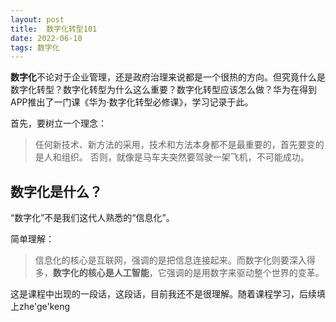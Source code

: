 ```yaml
---
layout: post
title:  数字化转型101
date: 2022-06-10
tags: 数字化  
---
```


**数字化**不论对于企业管理，还是政府治理来说都是一个很热的方向。但究竟什么是数字化转型？数字化转型为什么这么重要？数字化转型应该怎么做？华为在得到APP推出了一门课《华为·数字化转型必修课》，学习记录于此。  

首先，要树立一个理念：  

>任何新技术、新方法的采用，技术和方法本身都不是最重要的，首先要变的是人和组织。
> 否则，就像是马车夫突然要驾驶一架飞机，不可能成功。  

##  数字化是什么？  

“数字化”不是我们这代人熟悉的“信息化”。

简单理解：
>信息化的核心是互联网，强调的是把信息连接起来。而数字化则要深入得多，**数字化的核心是人工智能**，它强调的是用数字来驱动整个世界的变革。

这是课程中出现的一段话，这段话，目前我还不是很理解。随着课程学习，后续填上zhe'ge'keng